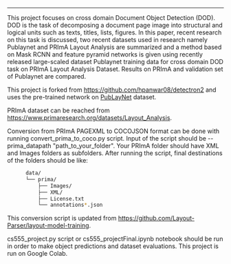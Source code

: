 

---

This project focuses on cross domain Document Object Detection (DOD). DOD is the task of decomposing a document page image into structural and logical units such as texts, titles, lists, figures. In this paper, recent research on this task is discussed, two recent datasets used in research namely Publaynet and  PRImA Layout Analysis are summarized and a method based on Mask RCNN and feature pyramid networks is given using recently released large-scaled dataset Publaynet training data for cross domain DOD task on PRImA Layout Analysis Dataset. Results on PRImA and validation set of Publaynet are compared.

This project is forked from https://github.com/hpanwar08/detectron2 and uses the pre-trained network on [PubLayNet](https://dax-cdn.cdn.appdomain.cloud/dax-publaynet/1.0.0/PubLayNet.html) dataset.

PRImA dataset can be reached from https://www.primaresearch.org/datasets/Layout_Analysis.

Conversion from PRImA PAGEXML to COCOJSON format can be done with running convert_prima_to_coco.py script. Input of the script should be --prima_datapath "path_to_your_folder". Your PRImA folder should have XML and Images folders as subfolders. After running the script, final destinations of the folders should be like:
  ```bash
        data/
        └── prima/
            ├── Images/
            ├── XML/
            ├── License.txt
            └── annotations*.json
 ```
This conversion script is updated from https://github.com/Layout-Parser/layout-model-training.

cs555_project.py script or cs555_projectFinal.ipynb notebook should be run in order to make object predictions and dataset evaluations. This project is run on Google Colab.


